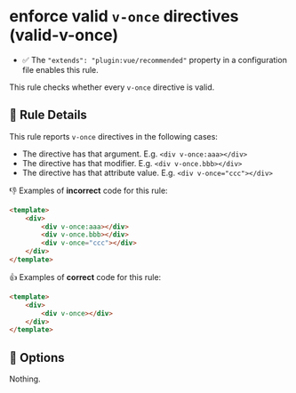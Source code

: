 # enforce valid `v-once` directives (valid-v-once)

- :white_check_mark: The `"extends": "plugin:vue/recommended"` property in a configuration file enables this rule.

This rule checks whether every `v-once` directive is valid.

## :book: Rule Details

This rule reports `v-once` directives in the following cases:

- The directive has that argument. E.g. `<div v-once:aaa></div>`
- The directive has that modifier. E.g. `<div v-once.bbb></div>`
- The directive has that attribute value. E.g. `<div v-once="ccc"></div>`

:-1: Examples of **incorrect** code for this rule:

```html
<template>
    <div>
        <div v-once:aaa></div>
        <div v-once.bbb></div>
        <div v-once="ccc"></div>
    </div>
</template>
```

:+1: Examples of **correct** code for this rule:

```html
<template>
    <div>
        <div v-once></div>
    </div>
</template>
```

## :wrench: Options

Nothing.
